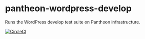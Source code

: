 # pantheon-wordpress-develop

Runs the WordPress develop test suite on Pantheon infrastructure.

[![CircleCI](https://circleci.com/gh/danielbachhuber/pantheon-wordpress-develop.svg?style=svg)](https://circleci.com/gh/danielbachhuber/pantheon-wordpress-develop)
